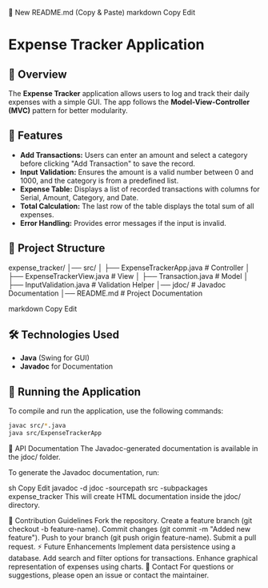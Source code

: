 📌 New README.md (Copy & Paste)
markdown
Copy
Edit
# Expense Tracker Application

## 📌 Overview
The **Expense Tracker** application allows users to log and track their daily expenses with a simple GUI. The app follows the **Model-View-Controller (MVC)** pattern for better modularity.

## 🎯 Features
- **Add Transactions:** Users can enter an amount and select a category before clicking "Add Transaction" to save the record.
- **Input Validation:** Ensures the amount is a valid number between 0 and 1000, and the category is from a predefined list.
- **Expense Table:** Displays a list of recorded transactions with columns for Serial, Amount, Category, and Date.
- **Total Calculation:** The last row of the table displays the total sum of all expenses.
- **Error Handling:** Provides error messages if the input is invalid.

## 📂 Project Structure
expense_tracker/ │── src/ │ ├── ExpenseTrackerApp.java # Controller │ ├── ExpenseTrackerView.java # View │ ├── Transaction.java # Model │ ├── InputValidation.java # Validation Helper │── jdoc/ # Javadoc Documentation │── README.md # Project Documentation

markdown
Copy
Edit

## 🛠️ Technologies Used
- **Java** (Swing for GUI)
- **Javadoc** for Documentation

## 🚀 Running the Application
To compile and run the application, use the following commands:

```sh
javac src/*.java
java src/ExpenseTrackerApp
```

📖 API Documentation
The Javadoc-generated documentation is available in the jdoc/ folder.

To generate the Javadoc documentation, run:

sh
Copy
Edit
javadoc -d jdoc -sourcepath src -subpackages expense_tracker
This will create HTML documentation inside the jdoc/ directory.

📌 Contribution Guidelines
Fork the repository.
Create a feature branch (git checkout -b feature-name).
Commit changes (git commit -m "Added new feature").
Push to your branch (git push origin feature-name).
Submit a pull request.
⚡ Future Enhancements
Implement data persistence using a database.
Add search and filter options for transactions.
Enhance graphical representation of expenses using charts.
📧 Contact
For questions or suggestions, please open an issue or contact the maintainer.
